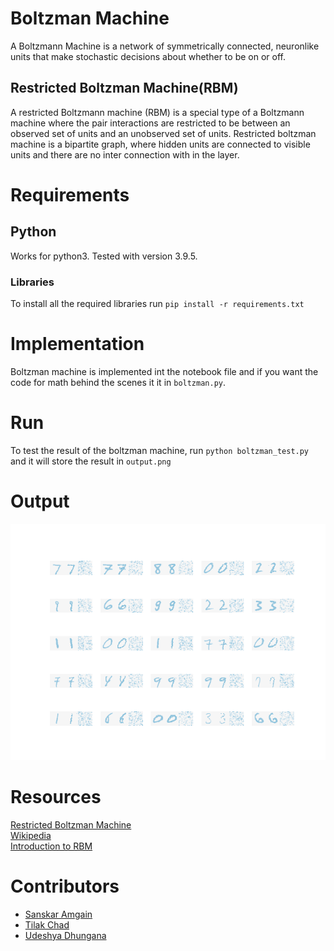 # Boltzman Machine
A Boltzmann Machine is a network of symmetrically connected, neuronlike units that make stochastic decisions about whether to be on or off. 


## Restricted Boltzman Machine(RBM)
A restricted Boltzmann machine (RBM) is a special type of a Boltzmann machine where the pair interactions are restricted to be between an observed set of units and an unobserved set of units. Restricted boltzman machine is a bipartite graph, where hidden units are connected to visible units and there are no inter connection with in the layer. 

# Requirements

## Python
Works for python3. Tested with version 3.9.5. 

### Libraries
To install all the required libraries run `pip install -r requirements.txt`

# Implementation
Boltzman machine is implemented int the notebook file and if you want the code for math behind the scenes it it in `boltzman.py`.

# Run
To test the result of the boltzman machine, run `python boltzman_test.py` and it will store the result in `output.png`


# Output
![output](./output.png)


# Resources
[Restricted Boltzman Machine](https://mohitd.github.io/2017/11/25/rbms.html)  
[Wikipedia](https://en.wikipedia.org/wiki/Boltzmann_machine)  
[Introduction to RBM](https://youtu.be/Fkw0_aAtwIw)



# Contributors
- [Sanskar Amgain](https://github.com/Imsanskar/)
- [Tilak Chad](https://github.com/TilakChad/)
- [Udeshya Dhungana](https://github.com/udeshyaDhungana/)
